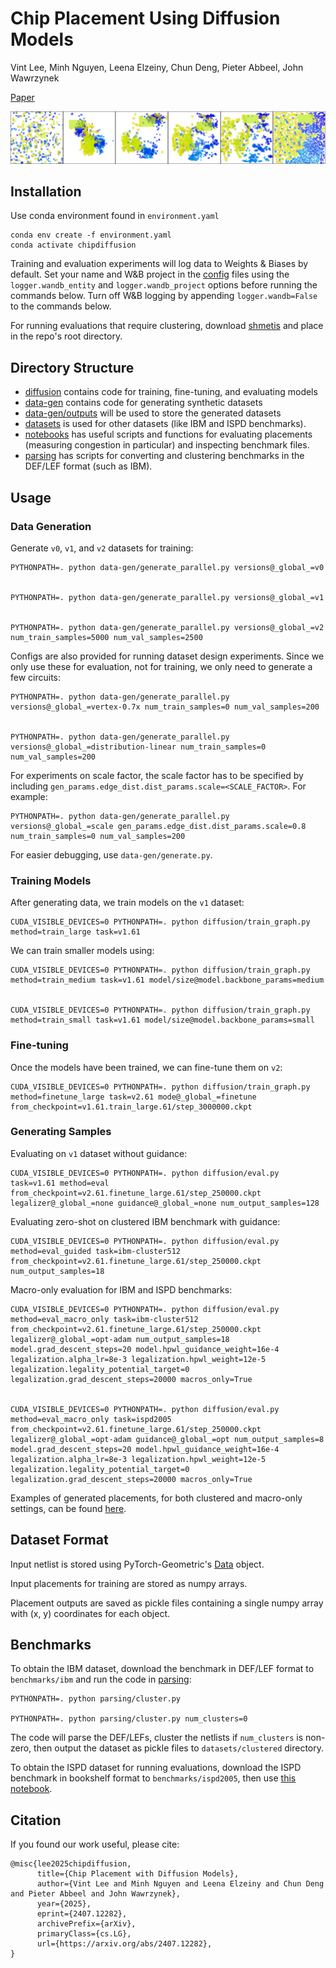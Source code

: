 # Chip Placement Using Diffusion Models

Vint Lee, Minh Nguyen, Leena Elzeiny, Chun Deng, Pieter Abbeel, John Wawrzynek

[Paper](https://arxiv.org/abs/2407.12282)

![Teaser](/media/teaser.png "Diffusion process used to generate placement")

## Installation
Use conda environment found in `environment.yaml`
```
conda env create -f environment.yaml
conda activate chipdiffusion
```

Training and evaluation experiments will log data to Weights & Biases by default. Set your name and W&B project in the [config](diffusion/configs) files using the `logger.wandb_entity` and `logger.wandb_project` options before running the commands below. Turn off W&B logging by appending `logger.wandb=False` to the commands below.

For running evaluations that require clustering, download [shmetis](http://glaros.dtc.umn.edu/gkhome/metis/hmetis/overview) and place in the repo's root directory.


## Directory Structure
* [diffusion](diffusion) contains code for training, fine-tuning, and evaluating models
* [data-gen](data-gen) contains code for generating synthetic datasets
* [data-gen/outputs](data-gen/outputs) will be used to store the generated datasets
* [datasets](datasets) is used for other datasets (like IBM and ISPD benchmarks).
* [notebooks](notebooks) has useful scripts and functions for evaluating placements (measuring congestion in particular) and inspecting benchmark files.
* [parsing](parsing) has scripts for converting and clustering benchmarks in the DEF/LEF format (such as IBM).

## Usage

### Data Generation
Generate `v0`, `v1`, and `v2` datasets for training:
```
PYTHONPATH=. python data-gen/generate_parallel.py versions@_global_=v0


PYTHONPATH=. python data-gen/generate_parallel.py versions@_global_=v1


PYTHONPATH=. python data-gen/generate_parallel.py versions@_global_=v2 num_train_samples=5000 num_val_samples=2500
```

Configs are also provided for running dataset design experiments. Since we only use these for evaluation, not for training, we only need to generate a few circuits:
```
PYTHONPATH=. python data-gen/generate_parallel.py versions@_global_=vertex-0.7x num_train_samples=0 num_val_samples=200


PYTHONPATH=. python data-gen/generate_parallel.py versions@_global_=distribution-linear num_train_samples=0 num_val_samples=200
```

For experiments on scale factor, the scale factor has to be specified by including `gen_params.edge_dist.dist_params.scale=<SCALE_FACTOR>`. For example:
```
PYTHONPATH=. python data-gen/generate_parallel.py versions@_global_=scale gen_params.edge_dist.dist_params.scale=0.8 num_train_samples=0 num_val_samples=200
```

For easier debugging, use `data-gen/generate.py`.

### Training Models
After generating data, we train models on the `v1` dataset:

```
CUDA_VISIBLE_DEVICES=0 PYTHONPATH=. python diffusion/train_graph.py method=train_large task=v1.61
```

We can train smaller models using:
```
CUDA_VISIBLE_DEVICES=0 PYTHONPATH=. python diffusion/train_graph.py method=train_medium task=v1.61 model/size@model.backbone_params=medium


CUDA_VISIBLE_DEVICES=0 PYTHONPATH=. python diffusion/train_graph.py method=train_small task=v1.61 model/size@model.backbone_params=small
```

### Fine-tuning
Once the models have been trained, we can fine-tune them on `v2`:
```
CUDA_VISIBLE_DEVICES=0 PYTHONPATH=. python diffusion/train_graph.py method=finetune_large task=v2.61 mode@_global_=finetune from_checkpoint=v1.61.train_large.61/step_3000000.ckpt
```

### Generating Samples

Evaluating on `v1` dataset without guidance:
```
CUDA_VISIBLE_DEVICES=0 PYTHONPATH=. python diffusion/eval.py task=v1.61 method=eval from_checkpoint=v2.61.finetune_large.61/step_250000.ckpt legalizer@_global_=none guidance@_global_=none num_output_samples=128
```

Evaluating zero-shot on clustered IBM benchmark with guidance:
```
CUDA_VISIBLE_DEVICES=0 PYTHONPATH=. python diffusion/eval.py method=eval_guided task=ibm-cluster512 from_checkpoint=v2.61.finetune_large.61/step_250000.ckpt num_output_samples=18
```

Macro-only evaluation for IBM and ISPD benchmarks:
```
CUDA_VISIBLE_DEVICES=0 PYTHONPATH=. python diffusion/eval.py method=eval_macro_only task=ibm-cluster512 from_checkpoint=v2.61.finetune_large.61/step_250000.ckpt legalizer@_global_=opt-adam num_output_samples=18 model.grad_descent_steps=20 model.hpwl_guidance_weight=16e-4 legalization.alpha_lr=8e-3 legalization.hpwl_weight=12e-5 legalization.legality_potential_target=0 legalization.grad_descent_steps=20000 macros_only=True


CUDA_VISIBLE_DEVICES=0 PYTHONPATH=. python diffusion/eval.py method=eval_macro_only task=ispd2005 from_checkpoint=v2.61.finetune_large.61/step_250000.ckpt legalizer@_global_=opt-adam guidance@_global_=opt num_output_samples=8 model.grad_descent_steps=20 model.hpwl_guidance_weight=16e-4 legalization.alpha_lr=8e-3 legalization.hpwl_weight=12e-5 legalization.legality_potential_target=0 legalization.grad_descent_steps=20000 macros_only=True
```

Examples of generated placements, for both clustered and macro-only settings, can be found [here](placements).

## Dataset Format
Input netlist is stored using PyTorch-Geometric's [Data](https://pytorch-geometric.readthedocs.io/en/latest/generated/torch_geometric.data.Data.html#torch-geometric-data-data) object.

Input placements for training are stored as numpy arrays.

Placement outputs are saved as pickle files containing a single numpy array with (x, y) coordinates for each object.

## Benchmarks
To obtain the IBM dataset, download the benchmark in DEF/LEF format to `benchmarks/ibm` and run the code in [parsing](parsing):
```
PYTHONPATH=. python parsing/cluster.py

PYTHONPATH=. python parsing/cluster.py num_clusters=0
```
The code will parse the DEF/LEFs, cluster the netlists if `num_clusters` is non-zero, then output the dataset as pickle files to `datasets/clustered` directory.

To obtain the ISPD dataset for running evaluations, download the ISPD benchmark in bookshelf format to `benchmarks/ispd2005`, then use [this notebook](notebooks/parse_bookshelf.ipynb).

## Citation
If you found our work useful, please cite:
```
@misc{lee2025chipdiffusion,
      title={Chip Placement with Diffusion Models}, 
      author={Vint Lee and Minh Nguyen and Leena Elzeiny and Chun Deng and Pieter Abbeel and John Wawrzynek},
      year={2025},
      eprint={2407.12282},
      archivePrefix={arXiv},
      primaryClass={cs.LG},
      url={https://arxiv.org/abs/2407.12282}, 
}
```